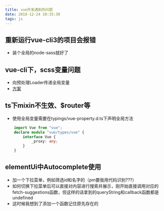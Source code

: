 ```yaml
---
title: vue开发遇到的问题
date: 2018-12-24 10:35:30
tags: js
---
```


## 重新运行vue-cli3的项目会报错
- 装个全局的node-sass就好了

## vue-cli下，scss变量问题
- 向预处理Loader传递全局变量
- [方案](https://cli.vuejs.org/zh/guide/css.html#css-modules)

## ts下mixin不生效、$router等
- 使用全局变量需要在typings/vue-property.d.ts下声明全局方法
``` typeScript
    import Vue from "vue";
    declare module "vue/types/vue" {
        interface Vue {
            _proxy: any;
        }
    }
```

## elementUi中Autocomplete使用
- 加一个下拉菜单，例如筛选id和名字的（pm要我用代码识别???）
- 如何切换下拉菜单后可以直接对内容进行搜索并展示，刚开始直接调用对应的fetch-suggestions函数，但这样的话拿到的queryString和callback函数都是undefined
- 这时候我想到了添加一个函数记住原先存在的